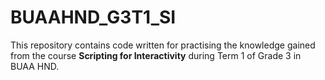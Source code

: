 # BUAAHND_G3T1_SI

This repository contains code written for practising the knowledge gained from the course **Scripting for Interactivity** during Term 1 of Grade 3 in BUAA HND.